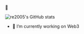 👋

![re2005's GitHub stats](https://github-readme-stats.vercel.app/api?username=re2005&show_icons=true)

- 🔭 I’m currently working on Web3
